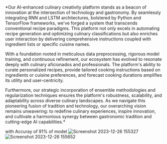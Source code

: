*Our AI-enhanced culinary creativity platform stands as a beacon of innovation at the intersection of technology and gastronomy.
By seamlessly integrating RNN and LSTM architectures, bolstered by Python and TensorFlow frameworks, we've forged a system that transcends conventional recipe paradigms.
This platform not only excels in automating recipe generation and optimizing culinary classifications but also enriches user interaction by delivering comprehensive instructions coupled with ingredient lists or specific cuisine names.

With a foundation rooted in meticulous data preprocessing, rigorous model training, and continuous refinement, our ecosystem has evolved to resonate deeply with culinary aficionados and professionals. 
The platform's ability to curate personalized recipes, provide tailored cooking instructions based on ingredients or cuisine preferences, and forecast cooking durations amplifies its utility and user-centricity.

Furthermore, our strategic incorporation of ensemble methodologies and regularization techniques ensures the platform's robustness, scalability, and adaptability across diverse culinary landscapes. 
As we navigate this pioneering fusion of tradition and technology, our overarching vision remains unwavering: to redefine culinary experiences, inspire innovation, and cultivate a harmonious synergy between gastronomic tradition and cutting-edge AI capabilities.*

with Accuray of 91% of model
![Screenshot 2023-12-26 155327](https://github.com/Akashgola123/Ai_recipe/assets/89468705/63dc92af-21b3-4a38-bba0-0ab28ec81285)
![Screenshot 2023-12-26 155652](https://github.com/Akashgola123/Ai_recipe/assets/89468705/2eba386c-e01b-4f05-a3d6-d7b01d115b8a)
